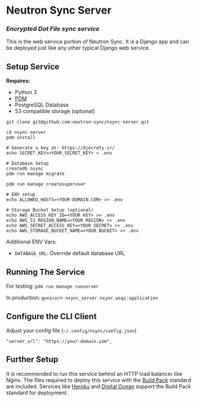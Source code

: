 # Neutron Sync Server

### *Encrypted Dot File sync service*

This is the web service portion of Neutron Sync. It is a Django app and can be deployed just like any other typical Django web service.

## Setup Service

**Requires:**

- Python 3
- [PDM](https://pdm.fming.dev/)
- PostgreSQL Database
- S3 compatible storage (optional)

```
git clone git@github.com:neutron-sync/nsync-server.git

cd nsync-server
pdm install

# Generate a key at: https://djecrety.ir/
echo SECRET_KEY=<YOUR_SECRET_KEY> > .env

# Database Setup
createdb nsync
pdm run manage migrate

pdm run manage createsuperuser

# ENV setup
echo ALLOWED_HOSTS=<YOUR-DOMAIN.COM> >> .env

# Storage Bucket Setup (optional)
echo AWS_ACCESS_KEY_ID=<YOUR KEY> >> .env
echo AWS_S3_REGION_NAME=<YOUR REGION> >> .env
echo AWS_SECRET_ACCESS_KEY=<YOUR SECRET> >> .env
echo AWS_STORAGE_BUCKET_NAME=<YOUR BUCKET> >> .env
```

Additional ENV Vars:

- `DATABASE_URL`: Override default database URL

## Running The Service

For testing: `pdm run manage runserver`

In production: `gunicorn nsync_server.nsync.wsgi:application`

## Configure the CLI Client

Adjust your config file (`~/.config/nsync/config.json`)

`"server_url": "https://your-domain.com",`

## Further Setup

It is recommended to run this service behind an HTTP load balancer like Nginx. The files required to deploy this service with the [Build Pack](https://buildpacks.io/) standard are included. Services like [Heroku](https://www.heroku.com/) and [Digital Ocean](https://www.digitalocean.com/) support the Build Pack standard for deployment.
